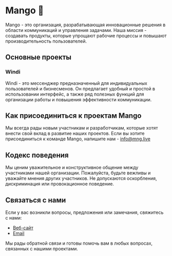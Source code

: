  # Mango 🥭

Mango - это организация, разрабатывающая инновационные решения в области коммуникаций и управления задачами. Наша миссия - создавать продукты, которые упрощают рабочие процессы и повышают производительность пользователей.

## Основные проекты

### Windi

Windi - это мессенджер предназначенный для индивидуальных пользователей и бизнесменов. Он предлагает удобный и простой в использовании интерфейс, а также ряд полезных функций для организации работы и повышения эффективности коммуникации.

## Как присоединиться к проектам Mango

Мы всегда рады новым участникам и разработчикам, которые хотят внести свой вклад в развитие наших проектов. Если вы хотите присоединиться к команде Mango, напишите нам - info@mng.live


## Кодекс поведения

Мы ценим уважительное и конструктивное общение между участниками нашей организации. Пожалуйста, будьте вежливы и уважайте мнения других участников. Не допускаются оскорбления, дискриминация или провокационное поведение.

## Связаться с нами

Если у вас возникли вопросы, предложения или замечания, свяжитесь с нами:

- [Веб-сайт](https://mng.live/)
- [Email](mailto:info@mng.live)

Мы рады обратной связи и готовы помочь вам в любых вопросах, связанных с нашими проектами.

